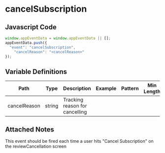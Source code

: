 # cancelSubscription

### 

## Javascript Code
```js
window.appEventData = window.appEventData || [];
appEventData.push({
  "event": "cancelSubscription",
    "cancelReason": "<cancelReason>"
});
```

## Variable Definitions

|Path|Type|Description|Example|Pattern|Min Length|Max Length|Minimum|Maximum|Multiple Of|
| --- | --- | --- | --- | --- | --- | --- | --- | --- | --- |
|cancelReason|string|Tracking reason for cancelling||||||||

## Attached Notes

<p>This event should be fired each time a user hits "Cancel Subscription" on the reviewCancellation screen</p>
